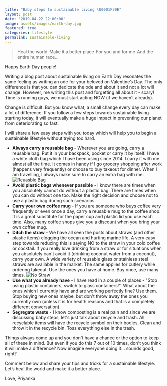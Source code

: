 ```yaml
---
title: "Baby steps to sustainable living \U0001F30E"
layout: post
date: '2019-04-22 22:00:00'
image: assets/images/earth-day.jpg
featured: true
categories: lifestyle
permalink: sustainable-living
---
```


> Heal the world-Make it a better place-For you and for me-And the entire human race...

Happy Earth Day people!

Writing a blog post about sustainable living on Earth Day resonates the same feeling as writing an ode for your beloved on Valentine’s Day. The only difference is that you can dedicate the ode and about it and not a lot will change. However, me writing this post and forgetting all about it - scary! Time is running guys, we must start acting NOW (if we haven’t already).

Change is difficult. But you know what, a small change every day can make a lot of difference. If you follow a few steps towards sustainable living starting today, it will eventually make a huge impact in preventing our planet from deteriorating so fast.

I will share a few easy steps with you today which will help you to begin a sustainable lifestyle without trying too hard. 
* **Always carry a reusable bag** - Wherever you are going, carry a reusable bag. Put it in your backpack, pocket or carry it by itself. I have a white cloth bag which I have been using since 2014. I carry it with me almost all the time. It comes in handy if I go grocery shopping after work (happens very frequently) or choose to buy takeout for dinner. When I am travelling, I always make sure to carry an extra bag with me.
![Reuasble Bag]({{site.baseurl}}/assets/images/reusable-bag.jpg)
* **Avoid plastic bags whenever possible** - I know there are times when you absolutely cannot do without a plastic bag. There are times when you can do without one too. Make the right decision and choose not to use a plastic bag during such scenarios.
* **Carry your own coffee mug** - If you are someone who buys coffee very frequently or even once  a day, carry a reusable mug to the coffee shop. It is a great substitute for the paper cup and plastic lid you use each time. Also, many coffee shops give you a discount when you bring your own coffee mug.
* **Ditch the straw** - We have all seen the posts about straws (and other plastic items) clogging the ocean and hurting marine life. A very easy step towards reducing this is saying NO to the straw in your cold coffee or cocktail. If you really love drinking from a straw or for situations when you absolutely can't avoid it (drinking coconut water from a coconut), carry your own. A wide variety of reusable glass or stainless steel straws are available in the market. The same applies for cutlery while ordering takeout. Use the ones you have at home. Buy once, use many times.
![No Straw]({{site.baseurl}}/assets/images/ditch-the-straw.jpg)
* **Use what you already have** - I have read in a couple of places - "Stop using plastic containers, switch to glass containers!". What about the ones which I currently have and are working perfectly fine? Use them. Stop buying new ones maybe, but don't throw away the ones you currently own (unless it is for health reasons and that is a completely different conversation).
* **Segregate waste** - I know composting is a real pain and since we are discussing baby steps, let's just talk about recycle and trash. All recyclable items will have the recycle symbol on their bodies. Clean and throw it in the recycle bin. Toss everything else in the trash.

Things always come up and you don't have a chance or the option to keep all of these in mind. But even if you do this 7 out of 10 times, don't you think it will make a difference? Now imagine everyone doing it... sounds good, right?

Comment below and share your tips and tricks for a sustainable lifestyle. Let’s heal the world and make it a better place.

Love,
Priyanka